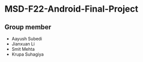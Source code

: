 # MSD-F22-Android-Final-Project

## Group member

* Aayush Subedi
* Jianxuan Li
* Smit Mehta
* Krupa Suhagiya
